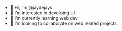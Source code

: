 - 👋 Hi, I’m @jaydejays
- 👀 I’m interested in develoing UI
- 🌱 I’m currently learning web dev
- 💞️ I’m looking to collaborate on web related projects

